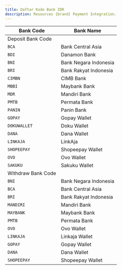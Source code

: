 ```yaml
---
title: Daftar Kode Bank IDR
description: Resources {brand} Payment Integration. 
---
```


| Bank Code          | Bank Name             |
| ------------------ | --------------------- |
| Deposit Bank Code  |
| `BCA`              | Bank Central Asia     |
| `BDI`              | Danamon Bank          |
| `BNI`              | Bank Negara Indonesia |
| `BRI`              | Bank Rakyat Indonesia |
| `CIMBN`            | CIMB Bank             |
| `MBBI`             | Maybank Bank          |
| `MDR`              | Mandiri Bank          |
| `PMTB`             | Permata Bank          |
| `PANIN`            | Panin Bank            |
| `GOPAY`            | Gopay Wallet          |
| `DOKUWALLET`       | Doku Wallet           |
| `DANA`             | Dana Wallet           |
| `LINKAJA`          | LinkAja               |
| `SHOPEEPAY`        | Shopeepay Wallet      |
| `OVO`              | Ovo Wallet            |
| `SAKUKU`           | Sakuku Wallet         |
| Withdraw Bank Code |
| `BNI`              | Bank Negara Indonesia |
| `BCA`              | Bank Central Asia     |
| `BRI`              | Bank Rakyat Indonesia |
| `MANDIRI`          | Mandiri Bank          |
| `MAYBANK`          | Maybank Bank          |
| `PMTB`             | Permata Bank          |
| `OVO`              | Ovo Wallet            |
| `LINKAJA`          | Linkaja Wallet        |
| `GOPAY`            | Gopay Wallet          |
| `DANA`             | Dana Wallet           |
| `SHOPEEPAY`        | Shopeepay Wallet      |
